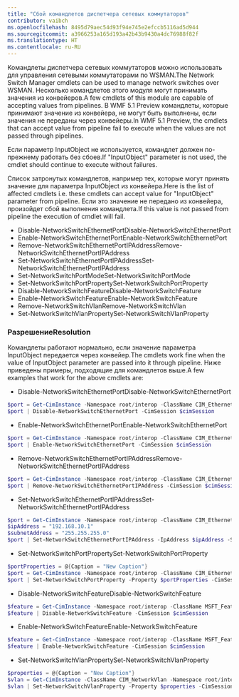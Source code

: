 ```yaml
---
title: "Сбой командлетов диспетчера сетевых коммутаторов"
contributor: vaibch
ms.openlocfilehash: 8495d79aec54d93f94e745e2efccb5116ad5d944
ms.sourcegitcommit: a3966253a165d193a42b43b9430a4dc76988f82f
ms.translationtype: HT
ms.contentlocale: ru-RU
---
```

<span data-ttu-id="7df7b-102">Командлеты диспетчера сетевых коммутаторов можно использовать для управления сетевыми коммутаторами по WSMAN.</span><span class="sxs-lookup"><span data-stu-id="7df7b-102">The Network Switch Manager cmdlets can be used to manage network switches over WSMAN.</span></span> <span data-ttu-id="7df7b-103">Несколько командлетов этого модуля могут принимать значения из конвейеров.</span><span class="sxs-lookup"><span data-stu-id="7df7b-103">A few cmdlets of this module are capable of accepting values from pipelines.</span></span> <span data-ttu-id="7df7b-104">В WMF 5.1 Preview командлеты, которые принимают значение из конвейера, не могут быть выполнены, если значения не переданы через конвейеры.</span><span class="sxs-lookup"><span data-stu-id="7df7b-104">In WMF 5.1 Preview, the cmdlets that can accept value from pipeline fail to execute when the values are not passed through pipelines.</span></span>

<span data-ttu-id="7df7b-105">Если параметр InputObject не используется, командлет должен по-прежнему работать без сбоев.</span><span class="sxs-lookup"><span data-stu-id="7df7b-105">If "InputObject" parameter is not used, the cmdlet should continue to execute without failures.</span></span>

<span data-ttu-id="7df7b-106">Список затронутых командлетов, например тех, которые могут принять значение для параметра InputObject из конвейера.</span><span class="sxs-lookup"><span data-stu-id="7df7b-106">Here is the list of affected cmdlets i.e. these cmdlets can accept value for "InputObject" parameter from pipeline.</span></span> <span data-ttu-id="7df7b-107">Если это значение не передано из конвейера, произойдет сбой выполнения командлета.</span><span class="sxs-lookup"><span data-stu-id="7df7b-107">If this value is not passed from pipeline the execution of cmdlet will fail.</span></span>

- <span data-ttu-id="7df7b-108">Disable-NetworkSwitchEthernetPort</span><span class="sxs-lookup"><span data-stu-id="7df7b-108">Disable-NetworkSwitchEthernetPort</span></span>
- <span data-ttu-id="7df7b-109">Enable-NetworkSwitchEthernetPort</span><span class="sxs-lookup"><span data-stu-id="7df7b-109">Enable-NetworkSwitchEthernetPort</span></span>
- <span data-ttu-id="7df7b-110">Remove-NetworkSwitchEthernetPortIPAddress</span><span class="sxs-lookup"><span data-stu-id="7df7b-110">Remove-NetworkSwitchEthernetPortIPAddress</span></span>
- <span data-ttu-id="7df7b-111">Set-NetworkSwitchEthernetPortIPAddress</span><span class="sxs-lookup"><span data-stu-id="7df7b-111">Set-NetworkSwitchEthernetPortIPAddress</span></span>
- <span data-ttu-id="7df7b-112">Set-NetworkSwitchPortMode</span><span class="sxs-lookup"><span data-stu-id="7df7b-112">Set-NetworkSwitchPortMode</span></span>
- <span data-ttu-id="7df7b-113">Set-NetworkSwitchPortProperty</span><span class="sxs-lookup"><span data-stu-id="7df7b-113">Set-NetworkSwitchPortProperty</span></span>
- <span data-ttu-id="7df7b-114">Disable-NetworkSwitchFeature</span><span class="sxs-lookup"><span data-stu-id="7df7b-114">Disable-NetworkSwitchFeature</span></span>
- <span data-ttu-id="7df7b-115">Enable-NetworkSwitchFeature</span><span class="sxs-lookup"><span data-stu-id="7df7b-115">Enable-NetworkSwitchFeature</span></span>
- <span data-ttu-id="7df7b-116">Remove-NetworkSwitchVlan</span><span class="sxs-lookup"><span data-stu-id="7df7b-116">Remove-NetworkSwitchVlan</span></span>
- <span data-ttu-id="7df7b-117">Set-NetworkSwitchVlanProperty</span><span class="sxs-lookup"><span data-stu-id="7df7b-117">Set-NetworkSwitchVlanProperty</span></span>

### <a name="resolution"></a><span data-ttu-id="7df7b-118">Разрешение</span><span class="sxs-lookup"><span data-stu-id="7df7b-118">Resolution</span></span>
<span data-ttu-id="7df7b-119">Командлеты работают нормально, если значение параметра InputObject передается через конвейер.</span><span class="sxs-lookup"><span data-stu-id="7df7b-119">The cmdlets work fine when the value of InputObject parameter are passed into it through pipeline.</span></span> <span data-ttu-id="7df7b-120">Ниже приведены примеры, подходящие для командлетов выше.</span><span class="sxs-lookup"><span data-stu-id="7df7b-120">A few examples that work for the above cmdlets are:</span></span>

- <span data-ttu-id="7df7b-121">Disable-NetworkSwitchEthernetPort</span><span class="sxs-lookup"><span data-stu-id="7df7b-121">Disable-NetworkSwitchEthernetPort</span></span>
```powershell
$port = Get-CimInstance -Namespace root/interop -ClassName CIM_EthernetPort -CimSession $cimSession | Select-Object -First 1
$port | Disable-NetworkSwitchEthernetPort -CimSession $cimSession
```

- <span data-ttu-id="7df7b-122">Enable-NetworkSwitchEthernetPort</span><span class="sxs-lookup"><span data-stu-id="7df7b-122">Enable-NetworkSwitchEthernetPort</span></span>
```powershell
$port = Get-CimInstance -Namespace root/interop -ClassName CIM_EthernetPort -CimSession $cimSession | Select-Object -First 1
$port | Enable-NetworkSwitchEthernetPort -CimSession $cimSession
```

- <span data-ttu-id="7df7b-123">Remove-NetworkSwitchEthernetPortIPAddress</span><span class="sxs-lookup"><span data-stu-id="7df7b-123">Remove-NetworkSwitchEthernetPortIPAddress</span></span>
```powershell
$port = Get-CimInstance -Namespace root/interop -ClassName CIM_EthernetPort -CimSession $cimSession | Select-Object -First 1
$port | Remove-NetworkSwitchEthernetPortIPAddress -CimSession $cimSession
```

- <span data-ttu-id="7df7b-124">Set-NetworkSwitchEthernetPortIPAddress</span><span class="sxs-lookup"><span data-stu-id="7df7b-124">Set-NetworkSwitchEthernetPortIPAddress</span></span>
```powershell
$port = Get-CimInstance -Namespace root/interop -ClassName CIM_EthernetPort -CimSession $cimSession | Select-Object -First 1
$ipAddress = "192.168.10.1"
$subnetAddress = "255.255.255.0"
$port | Set-NetworkSwitchEthernetPortIPAddress -IpAddress $ipAddress -SubnetAddress $subnetAddress -CimSession $cimSession
```

- <span data-ttu-id="7df7b-125">Set-NetworkSwitchPortProperty</span><span class="sxs-lookup"><span data-stu-id="7df7b-125">Set-NetworkSwitchPortProperty</span></span>
```powershell
$portProperties = @{Caption = "New Caption"}
$port = Get-CimInstance -Namespace root/interop -ClassName CIM_EthernetPort -CimSession $cimSession | Select-Object -First 1
$port | Set-NetworkSwitchPortProperty -Property $portProperties -CimSession $cimSession
```

- <span data-ttu-id="7df7b-126">Disable-NetworkSwitchFeature</span><span class="sxs-lookup"><span data-stu-id="7df7b-126">Disable-NetworkSwitchFeature</span></span>
```powershell
$feature = Get-CimInstance -Namespace root/interop -ClassName MSFT_Feature -CimSession $cimSession | Select-Object -First 1
$feature | Disable-NetworkSwitchFeature -CimSession $cimSession
```

- <span data-ttu-id="7df7b-127">Enable-NetworkSwitchFeature</span><span class="sxs-lookup"><span data-stu-id="7df7b-127">Enable-NetworkSwitchFeature</span></span>
```powershell
$feature = Get-CimInstance -Namespace root/interop -ClassName MSFT_Feature -CimSession $cimSession | Select-Object -First 1
$feature | Enable-NetworkSwitchFeature -CimSession $cimSession
```

- <span data-ttu-id="7df7b-128">Set-NetworkSwitchVlanProperty</span><span class="sxs-lookup"><span data-stu-id="7df7b-128">Set-NetworkSwitchVlanProperty</span></span>
```powershell
$properties = @{Caption = "New Caption"}
$vlan = Get-CimInstance -ClassName CIM_NetworkVlan -Namespace root/interop -CimSession $cimSession | Select-Object -First 1
$vlan | Set-NetworkSwitchVlanProperty -Property $properties -CimSession $cimSession
```
